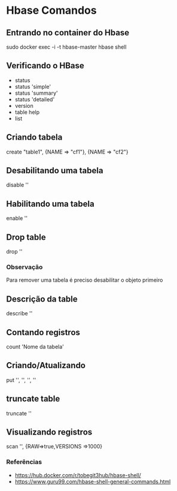 # Hbase Comandos

## Entrando no container do Hbase
sudo docker exec -i -t hbase-master hbase shell

## Verificando o HBase
* status
* status 'simple'
* status 'summary'
* status 'detailed'
* version
* table help
* list


## Criando tabela
create "table1", {NAME => "cf1"}, {NAME => "cf2"}

## Desabilitando uma tabela
disable '<Nome da tabela>'

## Habilitando uma tabela
enable '<Nome da tabela>'

## Drop table
drop '<nome da tabela>'

### Observação
Para remover uma tabela é preciso desabilitar o objeto primeiro

## Descrição da table
describe '<Nome da tabela>'

## Contando registros
count 'Nome da tabela'

## Criando/Atualizando
put '<Nome da tabela>', '<linha>', '<coluna>', '<valor>'

## truncate table 
truncate '<nome da tabela>'

## Visualizando registros
scan '<Nome da tabela>', {RAW=>true,VERSIONS =>1000}

### Referências
* https://hub.docker.com/r/tobegit3hub/hbase-shell/
* https://www.guru99.com/hbase-shell-general-commands.html


